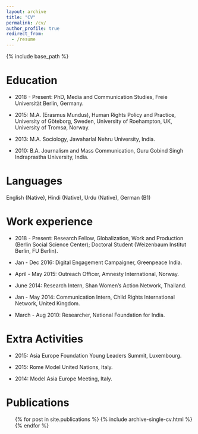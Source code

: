 ```yaml
---
layout: archive
title: "CV"
permalink: /cv/
author_profile: true
redirect_from:
  - /resume
---
```


{% include base_path %}

Education
======
* 2018 - Present: PhD, Media and Communication Studies, Freie Universität Berlin, Germany.

* 2015: M.A. (Erasmus Mundus), Human Rights Policy and Practice, University of Göteborg, Sweden, University of Roehampton, UK, University of Tromsø, Norway.

* 2013: M.A. Sociology, Jawaharlal Nehru University, India.

* 2010: B.A. Journalism and Mass Communication, Guru Gobind Singh Indraprastha University, India.

Languages
======

English (Native), Hindi (Native), Urdu (Native), German (B1)


Work experience
======
* 2018 - Present: Research Fellow, Globalization, Work and Production (Berlin Social Science Center); Doctoral Student (Weizenbaum Institut Berlin, FU Berlin).

* Jan - Dec 2016: Digital Engagement Campaigner, Greenpeace India.

* April - May 2015: Outreach Officer, Amnesty International, Norway.

* June 2014: Research Intern, Shan Women’s Action Network, Thailand.

* Jan - May 2014: Communication Intern, Child Rights International Network, United Kingdom.

* March - Aug 2010: Researcher, National Foundation for India.

Extra Activities
======

* 2015: Asia Europe Foundation Young Leaders Summit, Luxembourg.

* 2015: Rome Model United Nations, Italy.

* 2014: Model Asia Europe Meeting, Italy.

Publications
======
  <ul>{% for post in site.publications %}
    {% include archive-single-cv.html %}
  {% endfor %}</ul>

<!--- 
# Talks
# ======
#  <ul>{% for post in site.talks %}
#    {% include archive-single-talk-cv.html %}
#  {% endfor %}</ul>
#
# Teaching
# ======
#  <ul>{% for post in site.teaching %}
#    {% include archive-single-cv.html %}
#  {% endfor %}</ul>
#
# Service and leadership
# ======
# * Currently signed in to 43 different slack teams
-->
